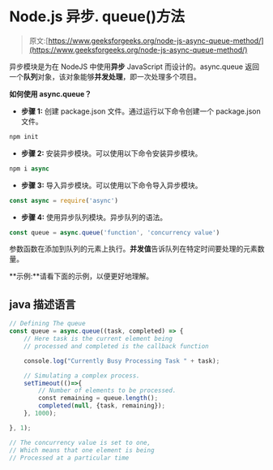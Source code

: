 # Node.js 异步. queue()方法

> 原文:[https://www.geeksforgeeks.org/node-js-async-queue-method/](https://www.geeksforgeeks.org/node-js-async-queue-method/)

异步模块是为在 NodeJS 中使用**异步** JavaScript 而设计的。async.queue 返回一个**队列**对象，该对象能够**并发处理**，即一次处理多个项目。

**如何使用 async.queue？**

*   **步骤 1:** 创建 package.json 文件。通过运行以下命令创建一个 package.json 文件。

```js
npm init
```

*   **步骤 2:** 安装异步模块。可以使用以下命令安装异步模块。

```js
npm i async
```

*   **步骤 3:** 导入异步模块。可以使用以下命令导入异步模块。

```js
const async = require('async')
```

*   **步骤 4:** 使用异步队列模块。异步队列的语法。

```js
const queue = async.queue('function', 'concurrency value')
```

参数函数在添加到队列的元素上执行。**并发值**告诉队列在特定时间要处理的元素数量。

**示例:**请看下面的示例，以便更好地理解。

## java 描述语言

```js
// Defining The queue
const queue = async.queue((task, completed) => {
    // Here task is the current element being
    // processed and completed is the callback function

    console.log("Currently Busy Processing Task " + task);

    // Simulating a complex process.
    setTimeout(()=>{
        // Number of elements to be processed.
        const remaining = queue.length();
        completed(null, {task, remaining});
    }, 1000);

}, 1);

// The concurrency value is set to one,
// Which means that one element is being
// Processed at a particular time
```